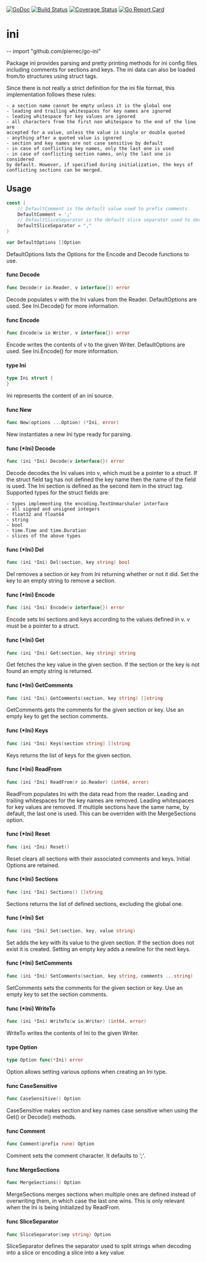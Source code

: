 [![GoDoc](https://godoc.org/github.com/pierrec/go-ini?status.png)](https://godoc.org/github.com/pierrec/go-ini)
[![Build Status](https://travis-ci.org/pierrec/go-ini.svg?branch=master)](https://travis-ci.org/pierrec/go-ini)
[![Coverage Status](https://img.shields.io/coveralls/pierrec/go-ini.svg)](https://coveralls.io/r/pierrec/go-ini?branch=master)
[![Go Report Card](https://goreportcard.com/badge/github.com/pierrec/go-ini)](https://goreportcard.com/report/github.com/pierrec/go-ini)

# ini
--
    import "github.com/pierrec/go-ini"

Package ini provides parsing and pretty printing methods for ini config files
including comments for sections and keys. The ini data can also be loaded
from/to structures using struct tags.

Since there is not really a strict definition for the ini file format, this
implementation follows these rules:

    - a section name cannot be empty unless it is the global one
    - leading and trailing whitespaces for key names are ignored
    - leading whitespace for key values are ignored
    - all characters from the first non whitespace to the end of the line are
    accepted for a value, unless the value is single or double quoted
    - anything after a quoted value is ignored
    - section and key names are not case sensitive by default
    - in case of conflicting key names, only the last one is used
    - in case of conflicting section names, only the last one is considered
    by default. However, if specified during initialization, the keys of
    conflicting sections can be merged.

## Usage

```go
const (
	// DefaultComment is the default value used to prefix comments.
	DefaultComment = ';'
	// DefaultSliceSeparator is the default slice separator used to decode and encode slices.
	DefaultSliceSeparator = ","
)
```

```go
var DefaultOptions []Option
```
DefaultOptions lists the Options for the Encode and Decode functions to use.

#### func  Decode

```go
func Decode(r io.Reader, v interface{}) error
```
Decode populates v with the Ini values from the Reader. DefaultOptions are used.
See Ini.Decode() for more information.

#### func  Encode

```go
func Encode(w io.Writer, v interface{}) error
```
Encode writes the contents of v to the given Writer. DefaultOptions are used.
See Ini.Encode() for more information.

#### type Ini

```go
type Ini struct {
}
```

Ini represents the content of an ini source.

#### func  New

```go
func New(options ...Option) (*Ini, error)
```
New instantiates a new Ini type ready for parsing.

#### func (*Ini) Decode

```go
func (ini *Ini) Decode(v interface{}) error
```
Decode decodes the Ini values into v, which must be a pointer to a struct. If
the struct field tag has not defined the key name then the name of the field is
used. The Ini section is defined as the second item in the struct tag. Supported
types for the struct fields are:

    - types implementing the encoding.TextUnmarshaler interface
    - all signed and unsigned integers
    - float32 and float64
    - string
    - bool
    - time.Time and time.Duration
    - slices of the above types

#### func (*Ini) Del

```go
func (ini *Ini) Del(section, key string) bool
```
Del removes a section or key from Ini returning whether or not it did. Set the
key to an empty string to remove a section.

#### func (*Ini) Encode

```go
func (ini *Ini) Encode(v interface{}) error
```
Encode sets Ini sections and keys according to the values defined in v. v must
be a pointer to a struct.

#### func (*Ini) Get

```go
func (ini *Ini) Get(section, key string) string
```
Get fetches the key value in the given section. If the section or the key is not
found an empty string is returned.

#### func (*Ini) GetComments

```go
func (ini *Ini) GetComments(section, key string) []string
```
GetComments gets the comments for the given section or key. Use an empty key to
get the section comments.

#### func (*Ini) Keys

```go
func (ini *Ini) Keys(section string) []string
```
Keys returns the list of keys for the given section.

#### func (*Ini) ReadFrom

```go
func (ini *Ini) ReadFrom(r io.Reader) (int64, error)
```
ReadFrom populates Ini with the data read from the reader. Leading and trailing
whitespaces for the key names are removed. Leading whitespaces for key values
are removed. If multiple sections have the same name, by default, the last one
is used. This can be overriden with the MergeSections option.

#### func (*Ini) Reset

```go
func (ini *Ini) Reset()
```
Reset clears all sections with their associated comments and keys. Initial
Options are retained.

#### func (*Ini) Sections

```go
func (ini *Ini) Sections() []string
```
Sections returns the list of defined sections, excluding the global one.

#### func (*Ini) Set

```go
func (ini *Ini) Set(section, key, value string)
```
Set adds the key with its value to the given section. If the section does not
exist it is created. Setting an empty key adds a newline for the next keys.

#### func (*Ini) SetComments

```go
func (ini *Ini) SetComments(section, key string, comments ...string)
```
SetComments sets the comments for the given section or key. Use an empty key to
set the section comments.

#### func (*Ini) WriteTo

```go
func (ini *Ini) WriteTo(w io.Writer) (int64, error)
```
WriteTo writes the contents of Ini to the given Writer.

#### type Option

```go
type Option func(*Ini) error
```

Option allows setting various options when creating an Ini type.

#### func  CaseSensitive

```go
func CaseSensitive() Option
```
CaseSensitive makes section and key names case sensitive when using the Get() or
Decode() methods.

#### func  Comment

```go
func Comment(prefix rune) Option
```
Comment sets the comment character. It defaults to ';'.

#### func  MergeSections

```go
func MergeSections() Option
```
MergeSections merges sections when multiple ones are defined instead of
overwriting them, in which case the last one wins. This is only relevant when
the Ini is being initialized by ReadFrom.

#### func  SliceSeparator

```go
func SliceSeparator(sep string) Option
```
SliceSeparator defines the separator used to split strings when decoding into a
slice or encoding a slice into a key value.
